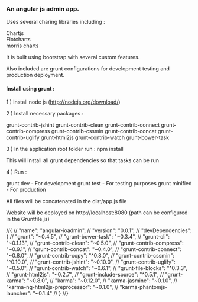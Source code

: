 <h3>An angular js admin app.</h3>

Uses several charing libraries including : 

Chartjs<br/>
Flotcharts<br/>
morris charts<br/>

It is built using bootstrap with several custom features.

Also included are grunt configurations for development testing and production deployment.

<h4>Install using grunt : </h4>

1 ) Install node js (http://nodejs.org/download/)

2 ) Install necessary packages :

grunt-contrib-jshint
grunt-contrib-clean
grunt-contrib-connect
grunt-contrib-compress
grunt-contrib-cssmin
grunt-contrib-concat
grunt-contrib-uglify
grunt-html2js
grunt-contrib-watch
grunt-bower-task


3 ) In the application root folder run : npm install

This will install all grunt dependencies so that tasks can be run

4 ) Run :

grunt dev - For development
grunt test - For testing purposes
grunt minified - For production

All files will be concatenated in the dist/app.js file

Website will be deployed on http://localhost:8080 (path can be configured in the Gruntfile.js)

//{
//  "name": "angular-ioadmin",
//  "version": "0.0.1",
//  "devDependencies": {
//    "grunt": "~0.4.5",
//    "grunt-bower-task": "~0.3.4",
//    "grunt-cli": "~0.1.13",
//    "grunt-contrib-clean": "~0.5.0",
//    "grunt-contrib-compress": "~0.9.1",
//    "grunt-contrib-concat": "~0.4.0",
//    "grunt-contrib-connect": "~0.8.0",
//    "grunt-contrib-copy": "^0.8.0",
//    "grunt-contrib-cssmin": "^0.10.0",
//    "grunt-contrib-jshint": "~0.10.0",
//    "grunt-contrib-uglify": "~0.5.0",
//    "grunt-contrib-watch": "~0.6.1",
//    "grunt-file-blocks": "^0.3.3",
//    "grunt-html2js": "~0.2.7",
//    "grunt-include-source": "^0.5.1",
//    "grunt-karma": "~0.8.0",
//    "karma": "~0.12.0",
//    "karma-jasmine": "~0.1.0",
//    "karma-ng-html2js-preprocessor": "~0.1.0",
//    "karma-phantomjs-launcher": "~0.1.4"
//  }
//}

